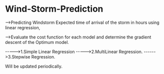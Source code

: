  # Wind-Storm-Prediction
 -->Predicting Windstorm Expected time of arrival of the storm in hours using linear regression,

 -->Evaluate the cost function for each model and determine the gradient descent of
     the Optimum model.
    
----->1.Simple Linear Regression
----->2.MultiLinear Regression.
------>3.Stepwise Regression.




Will be updated periodically.

